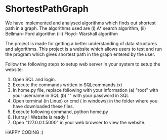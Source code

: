 # ShortestPathGraph
We have implemented and analysed algorithms which finds out shortest path in a graph. The algorithms used are 
(i) A* search algorithm, 
(ii) Bellman- Ford algorithm 
(iii) Floyd- Warshall algorithm

The project is made for getting a better understanding of data structures and algorithms. This project is a website which allows users to test and run the program which gives shortest path in the graph entered by the user.

Follow the following steps to setup web server in your system to setup the website:
1. Open SQL and login.
2. Execute the commands written in SQLcommands.txt
3. In home.py file, replace following with your information
    (a) "root" with your username in SQL
    (b) "" with your password in SQL
4. Open terminal (in Linux) or cmd ( in windows) in the folder where you have downloaded these files.
5. Execute following command,
    python home.py
6. Hurray ! Website is ready !
7. Open "127.0.0.1:5000" in your web browser to view the website.

HAPPY CODING :)
